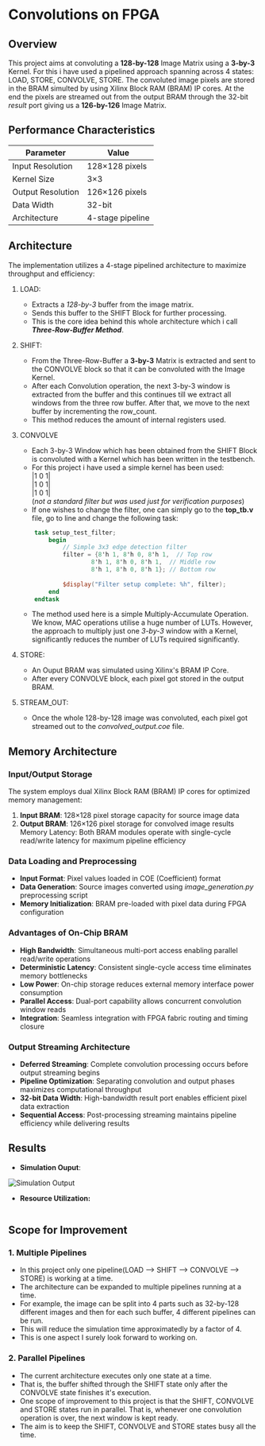 # Convolutions on FPGA

## Overview

This project aims at convoluting a **128-by-128** Image Matrix using a **3-by-3** Kernel. For this i have used a pipelined approach spanning across 4 states: LOAD, STORE, CONVOLVE, STORE. The convoluted image pixels are stored in the BRAM simulted by using Xilinx Block RAM (BRAM) IP cores. At the end the pixels are streamed out from the output BRAM through the 32-bit *result* port giving us a **126-by-126** Image Matrix. 

## Performance Characteristics

| Parameter | Value |
|-----------|--------|
| Input Resolution | 128×128 pixels |
| Kernel Size | 3×3 |
| Output Resolution | 126×126 pixels |
| Data Width | 32-bit |
| Architecture | 4-stage pipeline |

## Architecture

The implementation utilizes a 4-stage pipelined architecture to maximize throughput and efficiency:

1. LOAD:
    * Extracts a *128-by-3* buffer from the image matrix.
    * Sends this buffer to the SHIFT Block for further processing.
    * This is the core idea behind this whole architecture which i call ***Three-Row-Buffer Method***.

2. SHIFT:
    * From the Three-Row-Buffer a **3-by-3** Matrix is extracted and sent to the CONVOLVE block so that it can be convoluted with the Image Kernel.
    * After each Convolution operation, the next 3-by-3 window is extracted from the buffer and this continues till we extract all windows from the three row buffer. After that, we move to the next buffer by incrementing the row_count.
    * This method reduces the amount of internal registers used. 

3. CONVOLVE 
    * Each 3-by-3 Window which has been obtained from the SHIFT Block is convoluted with a Kernel which has been written in the testbench. 
    * For this project i have used a simple kernel has been used:  
                    |1  0  1|  
                    |1  0  1|   
                    |1  0  1|  
    (*not a standard filter but was used just for verification purposes*)
    * If one wishes to change the filter, one can simply go to the **top_tb.v** file, go to line and change the following task:  
    ```verilog 
        task setup_test_filter;
            begin
                // Simple 3x3 edge detection filter
                filter = {8'h 1, 8'h 0, 8'h 1,  // Top row
                        8'h 1, 8'h 0, 8'h 1,  // Middle row  
                        8'h 1, 8'h 0, 8'h 1}; // Bottom row
                
                $display("Filter setup complete: %h", filter);
            end
        endtask
    ```
    * The method used here is a simple Multiply-Accumulate Operation. We know, MAC operations utilise a huge number of LUTs. However, the approach to multiply just one *3-by-3* window with a Kernel, significantly reduces the number of LUTs required significantly.

4. STORE:
    * An Ouput BRAM was simulated using Xilinx's BRAM IP Core. 
    * After every CONVOLVE block, each pixel got stored in the output BRAM.
    
5. STREAM_OUT:
    * Once the whole 128-by-128 image was convoluted, each pixel got streamed out to the *convolved_output.coe* file.

## Memory Architecture

### Input/Output Storage
The system employs dual Xilinx Block RAM (BRAM) IP cores for optimized memory management:

1. **Input BRAM**: 128×128 pixel storage capacity for source image data
2. **Output BRAM**: 126×126 pixel storage for convolved image results
Memory Latency: Both BRAM modules operate with single-cycle read/write latency for maximum pipeline efficiency

### Data Loading and Preprocessing

* **Input Format**: Pixel values loaded in COE (Coefficient) format
* **Data Generation**: Source images converted using *image_generation.py* preprocessing script
* **Memory Initialization**: BRAM pre-loaded with pixel data during FPGA configuration

### Advantages of On-Chip BRAM

* **High Bandwidth**: Simultaneous multi-port access enabling parallel read/write operations
* **Deterministic Latency**: Consistent single-cycle access time eliminates memory bottlenecks
* **Low Power**: On-chip storage reduces external memory interface power consumption
* **Parallel Access**: Dual-port capability allows concurrent convolution window reads
* **Integration**: Seamless integration with FPGA fabric routing and timing closure

### Output Streaming Architecture

* **Deferred Streaming**: Complete convolution processing occurs before output streaming begins
* **Pipeline Optimization**: Separating convolution and output phases maximizes computational throughput
* **32-bit Data Width**: High-bandwidth result port enables efficient pixel data extraction
* **Sequential Access**: Post-processing streaming maintains pipeline efficiency while delivering results

## Results
* **Simulation Ouput**:

![Simulation Output](Convolutions-On-FPGA/cleaned-repo/assets)

* **Resource Utilization:**
<image>

## Scope for Improvement
### 1. Multiple Pipelines 
* In this project only one pipeline(LOAD --> SHIFT --> CONVOLVE --> STORE) is working at a time.
* The architecture can be expanded to multiple pipelines running at a time.
* For example, the image can be split into 4 parts such as 32-by-128 different images and then for each such buffer, 4 different pipelines can be run.
* This will reduce the simulation time approximatedly by a factor of 4.
* This is one aspect I surely look forward to working on.

### 2. Parallel Pipelines
* The current architecture executes only one state at a time.
* That is, the buffer shifted through the SHIFT state only after the CONVOLVE state finishes it's execution.
* One scope of improvement to this project is that the SHIFT, CONVOLVE and STORE states run in parallel. That is, whenever one convolution operation is over, the next window is kept ready. 
* The aim is to keep the SHIFT, CONVOLVE and STORE states busy all the time. 

